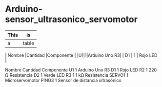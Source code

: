 # Arduino-sensor_ultrasonico_servomotor



| This | is   |
|------|------|
|   a  | table|


| Nombre |Cantidad |Componente |
|U1|1|Arduino Uno R3|
| D1 | 1 | Rojo LED |

Nombre	Cantidad	Componente
U1	1	Arduino Uno R3
D1	1	Rojo LED
R2	1	220 Ω Resistencia
D2	1	Verde LED
R3	1	1 kΩ Resistencia
SERVO1	1	Microservomotor
PING3	1	Sensor de distancia ultrasónico
